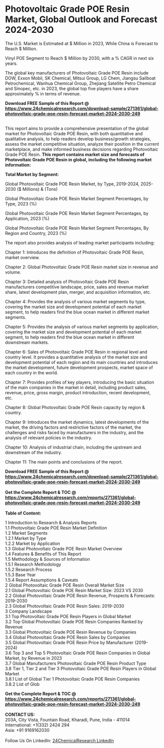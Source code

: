 <h1>Photovoltaic Grade POE Resin Market, Global Outlook and Forecast 2024-2030</h1><p>
The U.S. Market is Estimated at $ Million in 2023, While China is Forecast to Reach $ Million.</p><p>
Vinyl POE Segment to Reach $ Million by 2030, with a % CAGR in next six years.</p><p>
The global key manufacturers of Photovoltaic Grade POE Resin include DOW, Exxon Mobil, SK Chemical, Mitsui Group, LG Chem, Jiangsu Sailboat Petrochemical, Wanhua Chemical Group, Zhejiang Satellite Petro Chemical and Sinopec, etc. in 2023, the global top five players have a share approximately % in terms of revenue.</p><div><b>Download FREE Sample of this Report @ 
            <a href="https://www.24chemicalresearch.com/download-sample/271361/global-photovoltaic-grade-poe-resin-forecast-market-2024-2030-249">
            https://www.24chemicalresearch.com/download-sample/271361/global-photovoltaic-grade-poe-resin-forecast-market-2024-2030-249</a></b></div><br><p>
This report aims to provide a comprehensive presentation of the global market for Photovoltaic Grade POE Resin, with both quantitative and qualitative analysis, to help readers develop business/growth strategies, assess the market competitive situation, analyze their position in the current marketplace, and make informed business decisions regarding Photovoltaic Grade POE Resin. <strong>This report contains market size and forecasts of Photovoltaic Grade POE Resin in global, including the following market information:</strong>
</p><p>
<strong>Total Market by Segment:</strong></p><p>
Global Photovoltaic Grade POE Resin Market, by Type, 2019-2024, 2025-2030 ($ Millions) &amp; (Tons)</p><p>
Global Photovoltaic Grade POE Resin Market Segment Percentages, by Type, 2023 (%)</p><p>
</p><p>
Global Photovoltaic Grade POE Resin Market Segment Percentages, by Application, 2023 (%)</p><p>
</p><p>
Global Photovoltaic Grade POE Resin Market Segment Percentages, By Region and Country, 2023 (%)</p><p>
</p><p>
The report also provides analysis of leading market participants including:</p><p>
</p><p>
</p><p>
Chapter 1: Introduces the definition of Photovoltaic Grade POE Resin, market overview.</p><p>
Chapter 2: Global Photovoltaic Grade POE Resin market size in revenue and volume.</p><p>
Chapter 3: Detailed analysis of Photovoltaic Grade POE Resin manufacturers competitive landscape, price, sales and revenue market share, latest development plan, merger, and acquisition information, etc.</p><p>
Chapter 4: Provides the analysis of various market segments by type, covering the market size and development potential of each market segment, to help readers find the blue ocean market in different market segments.</p><p>
Chapter 5: Provides the analysis of various market segments by application, covering the market size and development potential of each market segment, to help readers find the blue ocean market in different downstream markets.</p><p>
Chapter 6: Sales of Photovoltaic Grade POE Resin in regional level and country level. It provides a quantitative analysis of the market size and development potential of each region and its main countries and introduces the market development, future development prospects, market space of each country in the world.</p><p>
Chapter 7: Provides profiles of key players, introducing the basic situation of the main companies in the market in detail, including product sales, revenue, price, gross margin, product introduction, recent development, etc.</p><p>
Chapter 8: Global Photovoltaic Grade POE Resin capacity by region &amp; country.</p><p>
Chapter 9: Introduces the market dynamics, latest developments of the market, the driving factors and restrictive factors of the market, the challenges and risks faced by manufacturers in the industry, and the analysis of relevant policies in the industry.</p><p>
Chapter 10: Analysis of industrial chain, including the upstream and downstream of the industry.</p><p>
Chapter 11: The main points and conclusions of the report.</p><div><b>Download FREE Sample of this Report @ 
            <a href="https://www.24chemicalresearch.com/download-sample/271361/global-photovoltaic-grade-poe-resin-forecast-market-2024-2030-249">
            https://www.24chemicalresearch.com/download-sample/271361/global-photovoltaic-grade-poe-resin-forecast-market-2024-2030-249</a></b></div><br><div><b>Get the Complete Report & TOC @ 
            <a href="https://www.24chemicalresearch.com/reports/271361/global-photovoltaic-grade-poe-resin-forecast-market-2024-2030-249">
            https://www.24chemicalresearch.com/reports/271361/global-photovoltaic-grade-poe-resin-forecast-market-2024-2030-249</a></b></div><br>
            <b>Table of Content:</b><p>1 Introduction to Research & Analysis Reports<br />
    1.1 Photovoltaic Grade POE Resin Market Definition<br />
    1.2 Market Segments<br />
        1.2.1 Market by Type<br />
        1.2.2 Market by Application<br />
    1.3 Global Photovoltaic Grade POE Resin Market Overview<br />
    1.4 Features & Benefits of This Report<br />
    1.5 Methodology & Sources of Information<br />
        1.5.1 Research Methodology<br />
        1.5.2 Research Process<br />
        1.5.3 Base Year<br />
        1.5.4 Report Assumptions & Caveats<br />
2 Global Photovoltaic Grade POE Resin Overall Market Size<br />
    2.1 Global Photovoltaic Grade POE Resin Market Size: 2023 VS 2030<br />
    2.2 Global Photovoltaic Grade POE Resin Revenue, Prospects & Forecasts: 2019-2030<br />
    2.3 Global Photovoltaic Grade POE Resin Sales: 2019-2030<br />
3 Company Landscape<br />
    3.1 Top Photovoltaic Grade POE Resin Players in Global Market<br />
    3.2 Top Global Photovoltaic Grade POE Resin Companies Ranked by Revenue<br />
    3.3 Global Photovoltaic Grade POE Resin Revenue by Companies<br />
    3.4 Global Photovoltaic Grade POE Resin Sales by Companies<br />
    3.5 Global Photovoltaic Grade POE Resin Price by Manufacturer (2019-2024)<br />
    3.6 Top 3 and Top 5 Photovoltaic Grade POE Resin Companies in Global Market, by Revenue in 2023<br />
    3.7 Global Manufacturers Photovoltaic Grade POE Resin Product Type<br />
    3.8 Tier 1, Tier 2 and Tier 3 Photovoltaic Grade POE Resin Players in Global Market<br />
        3.8.1 List of Global Tier 1 Photovoltaic Grade POE Resin Companies<br />
        3.8.2 List of Glob</p><div><b>Get the Complete Report & TOC @ 
            <a href="https://www.24chemicalresearch.com/reports/271361/global-photovoltaic-grade-poe-resin-forecast-market-2024-2030-249">
            https://www.24chemicalresearch.com/reports/271361/global-photovoltaic-grade-poe-resin-forecast-market-2024-2030-249</a></b></div><br><b>CONTACT US:</b><br>
            203A, City Vista, Fountain Road, Kharadi, Pune, India - 411014<br>
            International: +1(332) 2424 294<br>
            Asia: +91 9169162030 <br><br>
            Follow Us On LinkedIn: <a href="https://www.linkedin.com/company/24chemicalresearch/">24ChemicalResearch LinkedIn</a>